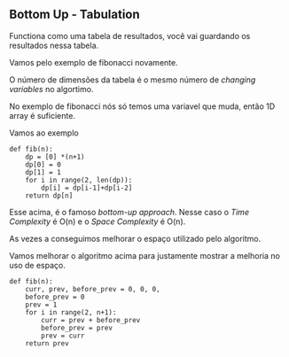 ## Bottom Up - Tabulation

Functiona como uma tabela de resultados, você vai guardando os resultados nessa tabela.

Vamos pelo exemplo de fibonacci novamente.

O número de dimensões da tabela é o mesmo número de *changing variables* no algortimo.

No exemplo de fibonacci nós só temos uma variavel que muda, então 1D array é suficiente.

Vamos ao exemplo

```
def fib(n):
    dp = [0] *(n+1)
    dp[0] = 0
    dp[1] = 1
    for i in range(2, len(dp)):
        dp[i] = dp[i-1]+dp[i-2]
    return dp[n]
```

Esse acima, é o famoso *bottom-up approach*. Nesse caso o *Time Complexity* é O(n) e o *Space Complexity* é O(n).

As vezes a conseguimos melhorar o espaço utilizado pelo algoritmo.

Vamos melhorar o algoritmo acima para justamente mostrar a melhoria no uso de espaço.


```
def fib(n):
    curr, prev, before_prev = 0, 0, 0,
    before_prev = 0
    prev = 1
    for i in range(2, n+1):
        curr = prev + before_prev
        before_prev = prev
        prev = curr
    return prev
```




